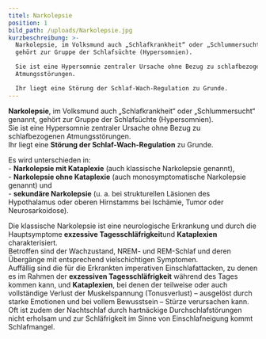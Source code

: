 ```yaml
---
titel: Narkolepsie
position: 1
bild_path: /uploads/Narkolepsie.jpg
kurzbeschreibung: >-
  Narkolepsie, im Volksmund auch „Schlafkrankheit“ oder „Schlummersucht“ genannt,
  gehört zur Gruppe der Schlafsüchte (Hypersomnien).

  Sie ist eine Hypersomnie zentraler Ursache ohne Bezug zu schlafbezogenen
  Atmungsstörungen.

  Ihr liegt eine Störung der Schlaf-Wach-Regulation zu Grunde.
---
```



**Narkolepsie**, im Volksmund auch „Schlafkrankheit“ oder „Schlummersucht“ genannt, gehört zur Gruppe der Schlafsüchte (Hypersomnien).
<br>Sie ist eine Hypersomnie zentraler Ursache ohne Bezug zu schlafbezogenen Atmungsstörungen.
<br>Ihr liegt eine **Störung der Schlaf-Wach-Regulation** zu Grunde.

Es wird unterschieden in:
<br>- **Narkolepsie mit Kataplexie** (auch klassische Narkolepsie genannt),
<br>- **Narkolepsie ohne Kataplexie** (auch monosymptomatische Narkolepsie genannt) und
<br>- **sekundäre Narkolepsie** (u. a. bei strukturellen Läsionen des Hypothalamus oder oberen Hirnstamms bei Ischämie, Tumor oder Neurosarkoidose).

Die klassische Narkolepsie ist eine neurologische Erkrankung und durch die Hauptsymptome **exzessive Tagesschläfrigkeit**und **Kataplexien** charakterisiert.
<br>Betroffen sind der Wachzustand, NREM- und REM-Schlaf und deren Übergänge mit entsprechend vielschichtigen Symptomen.
<br>Auffällig sind die für die Erkrankten imperativen Einschlafattacken, zu denen es im Rahmen der **exzessiven Tagesschläfrigkeit** während des Tages kommen kann, und **Kataplexien**, bei denen der teilweise oder auch vollständige Verlust der Muskelspannung (Tonusverlust) – ausgelöst durch starke Emotionen und bei vollem Bewusstsein – Stürze verursachen kann.
<br>Oft ist zudem der Nachtschlaf durch hartnäckige Durchschlafstörungen nicht erholsam und zur Schläfrigkeit im Sinne von Einschlafneigung kommt Schlafmangel.